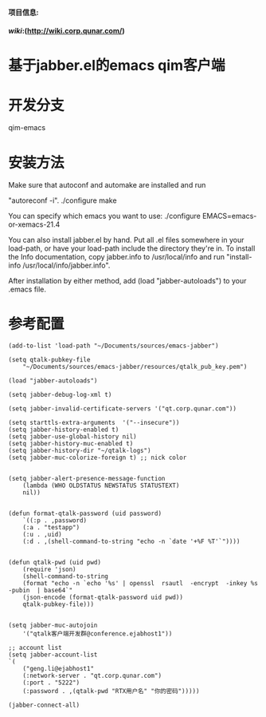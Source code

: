 #### **项目信息**:
#### *wiki*:(http://wiki.corp.qunar.com/)<br />

基于jabber.el的emacs qim客户端
============================


开发分支
=======
qim-emacs

安装方法
=======
Make sure that autoconf and automake are installed and run

"autoreconf -i".
./configure
make

You can specify which emacs you want to use:
./configure EMACS=emacs-or-xemacs-21.4

You can also install jabber.el by hand.  Put all .el files somewhere
in your load-path, or have your load-path include the directory
they're in.  To install the Info documentation, copy jabber.info to
/usr/local/info and run "install-info /usr/local/info/jabber.info".

After installation by either method, add (load "jabber-autoloads") to
your .emacs file.


参考配置
======

    (add-to-list 'load-path "~/Documents/sources/emacs-jabber")

    (setq qtalk-pubkey-file
        "~/Documents/sources/emacs-jabber/resources/qtalk_pub_key.pem")

    (load "jabber-autoloads")

    (setq jabber-debug-log-xml t)

    (setq jabber-invalid-certificate-servers '("qt.corp.qunar.com"))

    (setq starttls-extra-arguments  '("--insecure"))
    (setq jabber-history-enabled t)
    (setq jabber-use-global-history nil)
    (setq jabber-history-muc-enabled t)
    (setq jabber-history-dir "~/qtalk-logs")
    (setq jabber-muc-colorize-foreign t) ;; nick color


    (setq jabber-alert-presence-message-function
        (lambda (WHO OLDSTATUS NEWSTATUS STATUSTEXT)
        nil))


    (defun format-qtalk-password (uid password)
        `((:p . ,password)
        (:a . "testapp")
        (:u . ,uid)
        (:d . ,(shell-command-to-string "echo -n `date '+%F %T'`"))))


    (defun qtalk-pwd (uid pwd)
        (require 'json)
        (shell-command-to-string
        (format "echo -n `echo '%s' | openssl  rsautl  -encrypt  -inkey %s  -pubin  | base64`"
        (json-encode (format-qtalk-password uid pwd))
        qtalk-pubkey-file)))


    (setq jabber-muc-autojoin
        '("qtalk客户端开发群@conference.ejabhost1"))

    ;; account list
    (setq jabber-account-list
    `(
        ("geng.li@ejabhost1"
        (:network-server . "qt.corp.qunar.com")
        (:port . "5222")
        (:password . ,(qtalk-pwd "RTX用户名" "你的密码")))))

    (jabber-connect-all)




